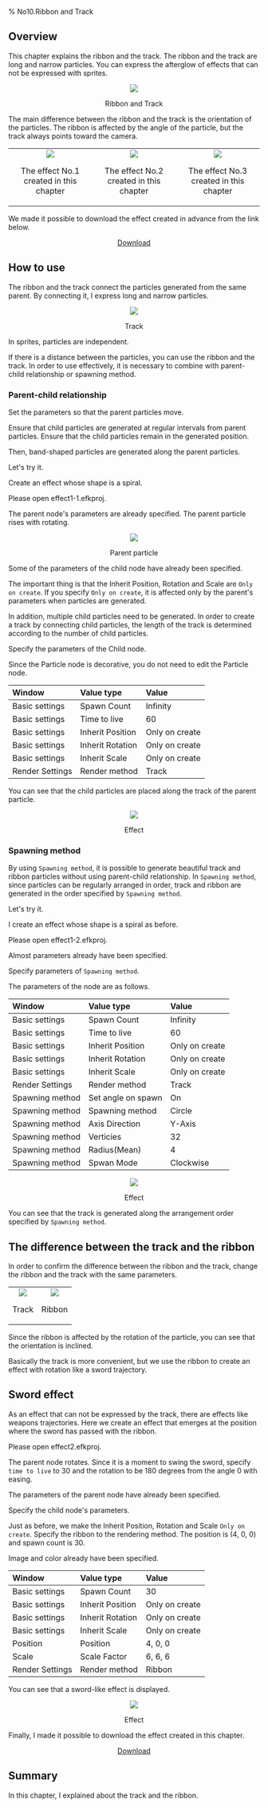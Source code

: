 ﻿% No10.Ribbon and Track

<div class="main">

## Overview

This chapter explains the ribbon and the track.
The ribbon and the track are long and narrow particles.
You can express the afterglow of effects that can not be expressed with sprites.

<div align="center">
<img src="../../img/Tutorial/10/ribbon_track.gif">
<p>Ribbon and Track</p>
</div>

The main difference between the ribbon and the track is the orientation of the particles.
The ribbon is affected by the angle of the particle, but the track always points toward the camera.

<div align="center">
<table>
<tr>

<td>
<div align="center">
<img src="../../img/Tutorial/10/effect1_1.gif">
<p>The effect No.1 created in this chapter</p>
</div>
</td>
<td>
<div align="center">
<img src="../../img/Tutorial/10/effect1_2.gif">
<p>The effect No.2 created in this chapter</p>
</div>
</td>
<td>
<div align="center">
<img src="../../img/Tutorial/10/effect2.gif">
<p>The effect No.3 created in this chapter</p>
</div>
</td>

</tr>
</table>
</div>

We made it possible to download the effect created in advance from the link below.

<div align="center">
<a href = "../../Sample/10_01_Sample.zip">Download</a>
</div>

## How to use

The ribbon and the track connect the particles generated from the same parent.
By connecting it, I express long and narrow particles.

<div align="center">
<img src="../../img/Tutorial/10/track.png">
<p>Track</p>
</div>

In sprites, particles are independent.

If there is a distance between the particles, you can use the ribbon and the track.
In order to use effectively, it is necessary to combine with parent-child relationship or spawning method.

### Parent-child relationship

Set the parameters so that the parent particles move.

Ensure that child particles are generated at regular intervals from parent particles.
Ensure that the child particles remain in the generated position.

Then, band-shaped particles are generated along the parent particles.

Let's try it.

Create an effect whose shape is a spiral.

Please open effect1-1.efkproj.

The parent node's parameters are already specified.
The parent particle rises with rotating.

<div align="center">
<img src="../../img/Tutorial/10/effect1_1_no_track.gif">
<p>Parent particle</p>
</div>

Some of the parameters of the child node have already been specified.

The important thing is that the Inherit Position, Rotation and Scale are ```Only on create```.
If you specify ```Only on create```, it is affected only by the parent's parameters when particles are generated.

In addition, multiple child particles need to be generated.
In order to create a track by connecting child particles, 
the length of the track is determined according to the number of child particles.

Specify the parameters of the Child node.

Since the Particle node is decorative, you do not need to edit the Particle node.

|Window|Value type|Value|
|:----|:----|:----|
|Basic settings|Spawn Count|Infinity|
|Basic settings|Time to live|60|
|Basic settings|Inherit Position|Only on create|
|Basic settings|Inherit Rotation|Only on create|
|Basic settings|Inherit Scale|Only on create|
|Render Settings|Render method|Track|

You can see that the child particles are placed along the track of the parent particle.

<div align="center">
<img src="../../img/Tutorial/10/effect1_1.gif">
<p>Effect</p>
</div>

### Spawning method

By using ```Spawning method```, it is possible to generate beautiful track and ribbon particles without using parent-child relationship.
In ```Spawning method```, since particles can be regularly arranged in order, track and ribbon are generated in the order specified by ```Spawning method```.

Let's try it.

I create an effect whose shape is a spiral as before.

Please open effect1-2.efkproj.

Almost parameters already have been specified.

Specify parameters of ```Spawning method```.

The parameters of the node are as follows.

|Window|Value type|Value|
|:----|:----|:----|
|Basic settings|Spawn Count|Infinity|
|Basic settings|Time to live|60|
|Basic settings|Inherit Position|Only on create|
|Basic settings|Inherit Rotation|Only on create|
|Basic settings|Inherit Scale|Only on create|
|Render Settings|Render method|Track|
|Spawning method|Set angle on spawn|On|
|Spawning method|Spawning method|Circle|
|Spawning method|Axis Direction|Y-Axis|
|Spawning method|Verticies|32|
|Spawning method|Radius(Mean)|4|
|Spawning method|Spwan Mode|Clockwise|

<div align="center">
<img src="../../img/Tutorial/10/effect1_2.gif">
<p>Effect</p>
</div>

You can see that the track is generated along the arrangement order specified by ```Spawning method```.

## The difference between the track and the ribbon

In order to confirm the difference between the ribbon and the track, 
change the ribbon and the track with the same parameters.

<div align="center">

<table>
<tr>

<td>
<div align="center">
<img src="../../img/Tutorial/10/diff_track.png">
<p>Track</p>
</div>
</td>

<td>
<div align="center">
<img src="../../img/Tutorial/10/diff_ribbon.png">
<p>Ribbon</p>
</div>
</td>

</tr>
</table>

</div>

Since the ribbon is affected by the rotation of the particle, you can see that the orientation is inclined.

Basically the track is more convenient, but we use the ribbon to create an effect with rotation like a sword trajectory.

## Sword effect

As an effect that can not be expressed by the track, there are effects like weapons trajectories.
Here we create an effect that emerges at the position where the sword has passed with the ribbon.

Please open effect2.efkproj.

The parent node rotates.
Since it is a moment to swing the sword, specify ```time to live``` to 30 and the rotation to be 180 degrees from the angle 0 with easing.

The parameters of the parent node have already been specified.

Specify the child node's parameters.

Just as before, we make the Inherit Position, Rotation and Scale ```Only on create```.
Specify the ribbon to the rendering method.
The position is (4, 0, 0) and spawn count is 30.

Image and color already have been specified.

|Window|Value type|Value|
|:----|:----|:----|
|Basic settings|Spawn Count|30|
|Basic settings|Inherit Position|Only on create|
|Basic settings|Inherit Rotation|Only on create|
|Basic settings|Inherit Scale|Only on create|
|Position|Position|4, 0, 0|
|Scale|Scale Factor|6, 6, 6|
|Render Settings|Render method|Ribbon|

You can see that a sword-like effect is displayed.

<div align="center">
<img src="../../img/Tutorial/10/effect2.gif">
<p>Effect</p>
</div>

Finally, I made it possible to download the effect created in this chapter.

<div align="center">
<a href = "../../Sample/10_02_Sample.zip">Download</a>
</div>

## Summary

In this chapter, I explained about the track and the ribbon.

</div>
